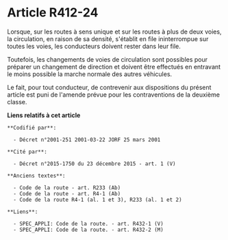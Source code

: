 # Article R412-24

Lorsque, sur les routes à sens unique et sur les routes à plus de deux voies, la circulation, en raison de sa densité,
s'établit en file ininterrompue sur toutes les voies, les conducteurs doivent rester dans leur file.

Toutefois, les changements de voies de circulation sont possibles pour préparer un changement de direction et doivent être
effectués en entravant le moins possible la marche normale des autres véhicules.

Le fait, pour tout conducteur, de contrevenir aux dispositions du présent article est puni de l'amende prévue pour les
contraventions de la deuxième classe.

**Liens relatifs à cet article**

	**Codifié par**:

	  - Décret n°2001-251 2001-03-22 JORF 25 mars 2001

	**Cité par**:

	  - Décret n°2015-1750 du 23 décembre 2015 - art. 1 (V)

	**Anciens textes**:

	  - Code de la route - art. R233 (Ab)
	  - Code de la route - art. R4-1 (Ab)
	  - Code de la route R4-1 (al. 1 et 3), R233 (al. 1 et 2)

	**Liens**:

	  - SPEC_APPLI: Code de la route. - art. R432-1 (V)
	  - SPEC_APPLI: Code de la route. - art. R432-2 (M)
